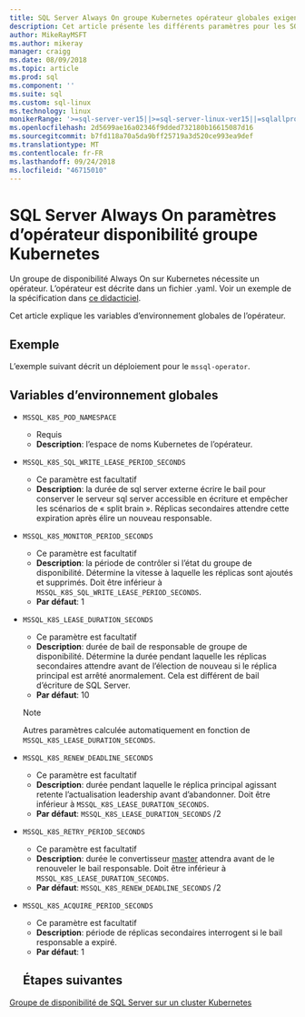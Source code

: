```yaml
---
title: SQL Server Always On groupe Kubernetes opérateur globales exigences de disponibilité
description: Cet article présente les différents paramètres pour les SQL Server Kubernetes Always On groupe opérateur globales exigences de disponibilité
author: MikeRayMSFT
ms.author: mikeray
manager: craigg
ms.date: 08/09/2018
ms.topic: article
ms.prod: sql
ms.component: ''
ms.suite: sql
ms.custom: sql-linux
ms.technology: linux
monikerRange: '>=sql-server-ver15||>=sql-server-linux-ver15||=sqlallproducts-allversions'
ms.openlocfilehash: 2d5699ae16a02346f9dded732180b16615087d16
ms.sourcegitcommit: b7fd118a70a5da9bff25719a3d520ce993ea9def
ms.translationtype: MT
ms.contentlocale: fr-FR
ms.lasthandoff: 09/24/2018
ms.locfileid: "46715010"
---
```

# <a name="sql-server-always-on-availability-group-kubernetes-operator-parameters"></a>SQL Server Always On paramètres d’opérateur disponibilité groupe Kubernetes

Un groupe de disponibilité Always On sur Kubernetes nécessite un opérateur. L’opérateur est décrite dans un fichier .yaml.  Voir un exemple de la spécification dans [ce didacticiel](tutorial-sql-server-ag-kubernetes.md).

Cet article explique les variables d’environnement globales de l’opérateur.

## <a name="example"></a>Exemple

L’exemple suivant décrit un déploiement pour le `mssql-operator`.

## <a name="global-environment-variables"></a>Variables d’environnement globales

* `MSSQL_K8S_POD_NAMESPACE` 
  * Requis
  * **Description**: l’espace de noms Kubernetes de l’opérateur.

* `MSSQL_K8S_SQL_WRITE_LEASE_PERIOD_SECONDS`
  * Ce paramètre est facultatif
  * **Description**: la durée de sql server externe écrire le bail pour conserver le serveur sql server accessible en écriture et empêcher les scénarios de « split brain ». Réplicas secondaires attendre cette expiration après élire un nouveau responsable.

* `MSSQL_K8S_MONITOR_PERIOD_SECONDS`
  * Ce paramètre est facultatif
  * **Description**: la période de contrôler si l’état du groupe de disponibilité. Détermine la vitesse à laquelle les réplicas sont ajoutés et supprimés. Doit être inférieur à `MSSQL_K8S_SQL_WRITE_LEASE_PERIOD_SECONDS`.
  * **Par défaut**: 1

* `MSSQL_K8S_LEASE_DURATION_SECONDS`
  * Ce paramètre est facultatif
  * **Description**: durée de bail de responsable de groupe de disponibilité. Détermine la durée pendant laquelle les réplicas secondaires attendre avant de l’élection de nouveau si le réplica principal est arrêté anormalement. Cela est différent de bail d’écriture de SQL Server. 
  * **Par défaut**: 10
  
  >[!NOTE]
  >Autres paramètres calculée automatiquement en fonction de `MSSQL_K8S_LEASE_DURATION_SECONDS`.

* `MSSQL_K8S_RENEW_DEADLINE_SECONDS`
  * Ce paramètre est facultatif
  * **Description**: durée pendant laquelle le réplica principal agissant retente l’actualisation leadership avant d’abandonner. Doit être inférieur à `MSSQL_K8S_LEASE_DURATION_SECONDS`.
  * **Par défaut**:  `MSSQL_K8S_LEASE_DURATION_SECONDS` /2

* `MSSQL_K8S_RETRY_PERIOD_SECONDS`
  * Ce paramètre est facultatif
  * **Description**: durée le convertisseur [master](http://kubernetes.io/docs/concepts/architecture/master-node-communication/) attendra avant de le renouveler le bail responsable. Doit être inférieur à `MSSQL_K8S_LEASE_DURATION_SECONDS`.
  * **Par défaut**:  `MSSQL_K8S_RENEW_DEADLINE_SECONDS` /2

* `MSSQL_K8S_ACQUIRE_PERIOD_SECONDS` 
  * Ce paramètre est facultatif
  * **Description**: période de réplicas secondaires interrogent si le bail responsable a expiré. 
  * **Par défaut**: 1


  ## <a name="next-steps"></a>Étapes suivantes

[Groupe de disponibilité de SQL Server sur un cluster Kubernetes](sql-server-ag-kubernetes.md)